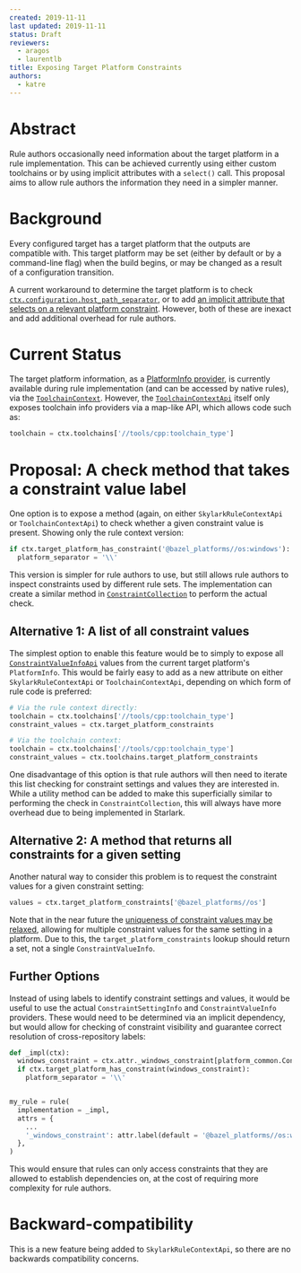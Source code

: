 ```yaml
---
created: 2019-11-11
last updated: 2019-11-11
status: Draft
reviewers:
  - aragos
  - laurentlb
title: Exposing Target Platform Constraints
authors:
  - katre
---
```



# Abstract

Rule authors occasionally need information about the target platform in a rule
implementation. This can be achieved currently using either custom toolchains or
by using implicit attributes with a `select()` call. This proposal aims to allow
rule authors the information they need in a simpler manner.

# Background

Every configured target has a target platform that the outputs are compatible
with. This target platform may be set (either by default or by a command-line
flag) when the build begins, or may be changed as a result of a configuration
transition.

A current workaround to determine the target platform is to check
[`ctx.configuration.host_path_separator`](https://github.com/bazelbuild/bazel/issues/9209),
or to add [an implicit attribute that selects on a relevant platform
constraint](https://github.com/bazelbuild/bazel/issues/9209#issuecomment-539239447).
However, both of these are inexact and add additional overhead for rule authors.

# Current Status

The target platform information, as a [PlatformInfo
provider](https://source.bazel.build/bazel/+/master:src/main/java/com/google/devtools/build/lib/analysis/platform/PlatformInfo.java),
is currently available during rule implementation (and can be accessed by native
rules), via the
[`ToolchainContext`](https://source.bazel.build/bazel/+/master:src/main/java/com/google/devtools/build/lib/analysis/ToolchainContext.java).
However, the
[`ToolchainContextApi`](https://source.bazel.build/bazel/+/master:src/main/java/com/google/devtools/build/lib/skylarkbuildapi/ToolchainContextApi.java)
itself only exposes toolchain info providers via a map-like API, which allows
code such as:

```py
toolchain = ctx.toolchains['//tools/cpp:toolchain_type']
```

# Proposal: A check method that takes a constraint value label

One option is to expose a method (again, on either `SkylarkRuleContextApi` or
`ToolchainContextApi`) to check whether a given constraint value is present.
Showing only the rule context version:

```py
if ctx.target_platform_has_constraint('@bazel_platforms//os:windows'):
  platform_separator = '\\'
```

This version is simpler for rule authors to use, but still allows rule authors
to inspect constraints used by different rule sets. The implementation can
create a similar method in
[`ConstraintCollection`](https://source.bazel.build/bazel/+/master:src/main/java/com/google/devtools/build/lib/analysis/platform/ConstraintCollection.java?q=ConstraintCollection)
to perform the actual check.

## Alternative 1: A list of all constraint values

The simplest option to enable this feature would be to simply to expose all
[`ConstraintValueInfoApi`](https://source.bazel.build/bazel/+/master:src/main/java/com/google/devtools/build/lib/skylarkbuildapi/platform/ConstraintValueInfoApi.java)
values from the current target platform's `PlatformInfo`. This would be fairly
easy to add as a new attribute on either `SkylarkRuleContextApi` or
`ToolchainContextApi`, depending on which form of rule code is preferred:

```py
# Via the rule context directly:
toolchain = ctx.toolchains['//tools/cpp:toolchain_type']
constraint_values = ctx.target_platform_constraints

# Via the toolchain context:
toolchain = ctx.toolchains['//tools/cpp:toolchain_type']
constraint_values = ctx.toolchains.target_platform_constraints
```

One disadvantage of this option is that rule authors will then need to iterate
this list checking for constraint settings and values they are interested in.
While a utility method can be added to make this superficially similar to
performing the check in `ConstraintCollection`, this will always have more
overhead due to being implemented in Starlark.

## Alternative 2: A method that returns all constraints for a given setting

Another natural way to consider this problem is to request the constraint values
for a given constraint setting:

```py
values = ctx.target_platform_constraints['@bazel_platforms//os']
```

Note that in the near future the [uniqueness of constraint values may be
relaxed](https://github.com/bazelbuild/bazel/issues/8763), allowing for multiple
constraint values for the same setting in a platform. Due to this, the
`target_platform_constraints` lookup should return a set, not a single
`ConstraintValueInfo`.

## Further Options

Instead of using labels to identify constraint settings and values, it would be
useful to use the actual `ConstraintSettingInfo` and `ConstraintValueInfo`
providers. These would need to be determined via an implicit dependency, but
would allow for checking of constraint visibility and guarantee correct
resolution of cross-repository labels:

```py
def _impl(ctx):
  windows_constraint = ctx.attr._windows_constraint[platform_common.ConstraintSettingInfo]
  if ctx.target_platform_has_constraint(windows_constraint):
    platform_separator = '\\'


my_rule = rule(
  implementation = _impl,
  attrs = {
    ...
    '_windows_constraint': attr.label(default = '@bazel_platforms//os:windows'),
  },
)
```

This would ensure that rules can only access constraints that they are allowed
to establish dependencies on, at the cost of requiring more complexity for rule
authors.

# Backward-compatibility

This is a new feature being added to `SkylarkRuleContextApi`, so there are no
backwards compatibility concerns.

